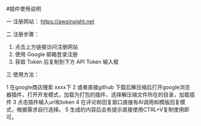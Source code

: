 #插件使用说明

一 注册网站： https://awsinsight.net

二 注册步骤：
1. 点击上方链接访问注册网站
2. 使用 Google 邮箱登录注册
3. 获取 Token 后复制到下方 API Token 输入框

三 使用方法：

1 在google商店搜索 xxxx下
2 或者直接github 下载后解压缩后打开google浏览器插件，打开开发模式，加载为打包的插件，选择解压缩文件所在的目录，加载插件
3 点击插件输入url和token
4 在评论和回复窗口直接有AI调用和模版回复模式，根据需求自行选择。
5 生成的内容后会有提示直接使用CTRL+V复制使用即可。
